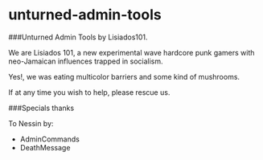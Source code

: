 unturned-admin-tools
====================

###Unturned Admin Tools by Lisiados101.

We are Lisiados 101, a new experimental wave hardcore punk gamers with neo-Jamaican influences trapped in socialism.

Yes!, we was eating multicolor barriers and some kind of mushrooms.

If at any time you wish to help, please rescue us.

###Specials thanks

To Nessin by:

* AdminCommands
* DeathMessage